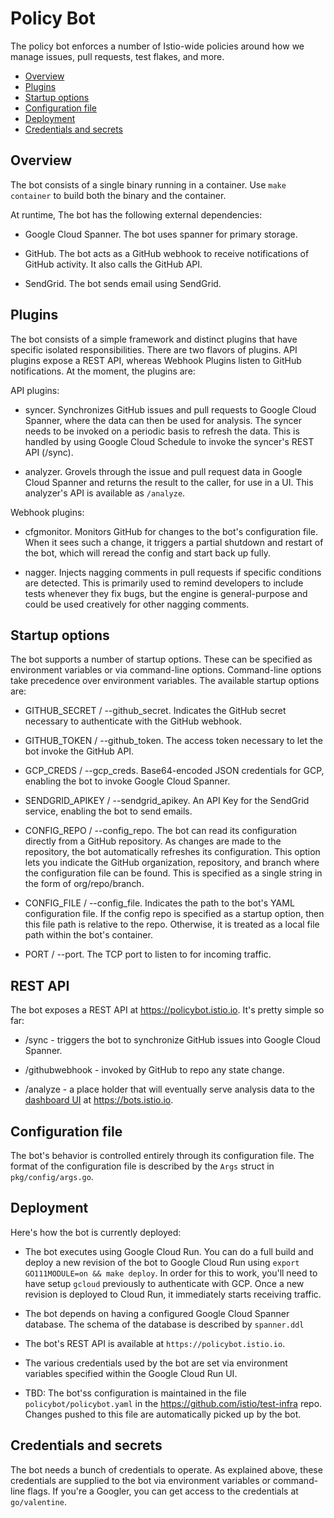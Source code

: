 # Policy Bot

The policy bot enforces a number of Istio-wide policies around how we manage
issues, pull requests, test flakes, and more.

- [Overview](#overivew)
- [Plugins](#plugins)
- [Startup options](#startup-options)
- [Configuration file](#configuration-file)
- [Deployment](#deployment)
- [Credentials and secrets](#credentials-and-secrets)

## Overview

The bot consists of a single binary running in a container. Use `make container` to build both the binary and the container.

At runtime, The bot has the following external dependencies:

- Google Cloud Spanner. The bot uses spanner for primary storage.

- GitHub. The bot acts as a GitHub webhook to receive notifications of GitHub activity. It
also calls the GitHub API.

- SendGrid. The bot sends email using SendGrid.

## Plugins

The bot consists of a simple framework and distinct plugins that have specific isolated responsibilities. There are two
flavors of plugins. API plugins expose a REST API, whereas Webhook Plugins listen to GitHub notifications. At the moment,
the plugins are:

API plugins:

- syncer. Synchronizes GitHub issues and pull requests to Google Cloud Spanner, where the data can then be used
for analysis. The syncer needs to be invoked on a periodic basis to refresh the data. This is handled by using
Google Cloud Schedule to invoke the syncer's REST API (/sync).

- analyzer. Grovels through the issue and pull request data in Google Cloud Spanner and returns
the result to the caller, for use in a UI. This analyzer's API is available as `/analyze`.

Webhook plugins:

- cfgmonitor. Monitors GitHub for changes to the bot's configuration file. When it sees such a change, it triggers a
partial shutdown and restart of the bot, which will reread the config and start back up fully.

- nagger. Injects nagging comments in pull requests if specific conditions are detected. This is primarily used to
remind developers to include tests whenever they fix bugs, but the engine is general-purpose and could be used
creatively for other nagging comments.

## Startup options

The bot supports a number of startup options. These can be specified as environment variables or
via command-line options. Command-line options take precedence over environment variables. The
available startup options are:

- GITHUB_SECRET / --github_secret. Indicates the GitHub secret necessary to authenticate with
the GitHub webhook.

- GITHUB_TOKEN / --github_token. The access token necessary to let the bot invoke the GitHub
API.

- GCP_CREDS / --gcp_creds. Base64-encoded JSON credentials for GCP, enabling the bot to invoke
Google Cloud Spanner.

- SENDGRID_APIKEY / --sendgrid_apikey. An API Key for the SendGrid service, enabling the bot to
send emails.

- CONFIG_REPO / --config_repo. The bot can read its configuration directly from a GitHub repository. As
changes are made to the repository, the bot automatically refreshes its configuration. This option lets
you indicate the GitHub organization, repository, and branch where the configuration file can be found.
This is specified as a single string in the form of org/repo/branch.

- CONFIG_FILE / --config_file. Indicates the path to the bot's YAML configuration file. If the config
repo is specified as a startup option, then this file path is relative to the repo. Otherwise, it is
treated as a local file path within the bot's container.

- PORT / --port. The TCP port to listen to for incoming traffic.

## REST API

The bot exposes a REST API at https://policybot.istio.io. It's pretty simple so far:

- /sync - triggers the bot to synchronize GitHub issues into Google Cloud Spanner.

- /githubwebhook - invoked by GitHub to repo any state change.

- /analyze - a place holder that will eventually serve analysis data to the [dashboard UI](../dashboard/README.md) at
https://bots.istio.io.

## Configuration file

The bot's behavior is controlled entirely through its configuration file. The
format of the configuration file is described by the `Args` struct in
`pkg/config/args.go`.

## Deployment

Here's how the bot is currently deployed:

- The bot executes using Google Cloud Run. You can do a full build and deploy
a new revision of the bot to Google Cloud Run using `export GO111MODULE=on && make deploy`. In order for this
to work, you'll need to have setup `gcloud` previously to authenticate
with GCP. Once a new revision is deployed to Cloud Run, it immediately starts receiving traffic.

- The bot depends on having a configured Google Cloud Spanner database. The schema of the database
is described by `spanner.ddl`

- The bot's REST API is available at `https://policybot.istio.io`.

- The various credentials used by the bot are set via environment variables specified within the Google Cloud Run
UI.

- TBD: The bot'ss configuration is maintained in the file `policybot/policybot.yaml` in the <https://github.com/istio/test-infra> repo.
Changes pushed to this file are automatically picked up by the bot.

## Credentials and secrets

The bot needs a bunch of credentials to operate. As explained above, these credentials are supplied
to the bot via environment variables or command-line flags. If you're a Googler, you can get access
to the credentials at `go/valentine`.
